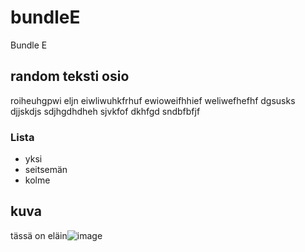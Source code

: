 # bundleE
Bundle E
## random teksti osio
roiheuhgpwi eljn eiwliwuhkfrhuf ewioweifhhief weliwefhefhf dgsusks djjskdjs 
sdjhgdhdheh
sjvkfof
dkhfgd
sndbfbfjf
### Lista
- yksi
- seitsemän
- kolme
## kuva
tässä on eläin![image](https://github.com/laralaamanen/bundleE/assets/122626028/e2f664e8-2d85-411a-a381-f1e1b5047e61)
